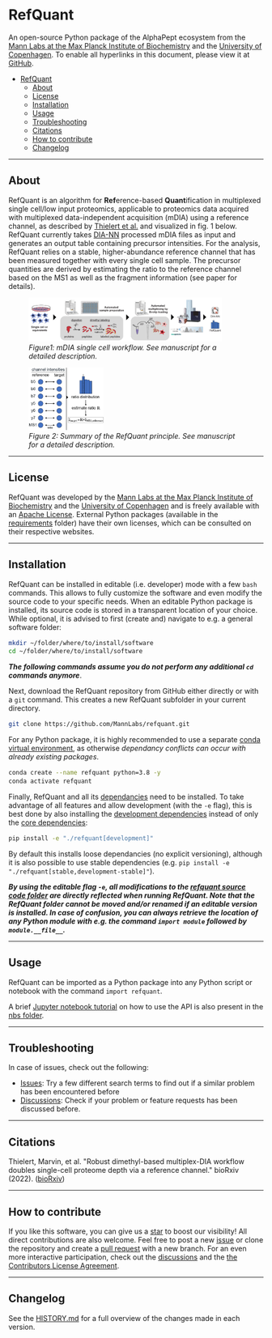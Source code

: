 <!-- ![Pip installation](https://github.com/MannLabs/refquant/workflows/Default%20installation%20and%20tests/badge.svg)
![GUI and PyPi releases](https://github.com/MannLabs/refquant/workflows/Publish%20on%20PyPi%20and%20release%20on%20GitHub/badge.svg)
[![Downloads](https://pepy.tech/badge/refquant)](https://pepy.tech/project/refquant)
[![Downloads](https://pepy.tech/badge/refquant/month)](https://pepy.tech/project/refquant)
[![Downloads](https://pepy.tech/badge/refquant/week)](https://pepy.tech/project/refquant) -->


# RefQuant
An open-source Python package of the AlphaPept ecosystem from the [Mann Labs at the Max Planck Institute of Biochemistry](https://www.biochem.mpg.de/mann) and the [University of Copenhagen](https://www.cpr.ku.dk/research/proteomics/mann/). To enable all hyperlinks in this document, please view it at [GitHub](https://github.com/MannLabs/refquant).

- [RefQuant](#refquant)
  - [About](#about)
  - [License](#license)
  - [Installation](#installation)
  - [Usage](#usage)
  - [Troubleshooting](#troubleshooting)
  - [Citations](#citations)
  - [How to contribute](#how-to-contribute)
  - [Changelog](#changelog)

---
## About

RefQuant is an algorithm for **Ref**erence-based **Quant**ification in multiplexed single cell/low input proteomics, applicable to proteomics data acquired with multiplexed data-independent acquisition (mDIA) using a reference channel, as described by [Thielert et al.](https://www.biorxiv.org/content/10.1101/2022.12.02.518917v1.article-info) and visualized in fig. 1 below. RefQuant currently takes [DIA-NN](https://github.com/vdemichev/DiaNN) processed mDIA files as input and generates an output table containing precursor intensities. For the analysis, RefQuant relies on a stable, higher-abundance reference channel that has been measured together with every single cell sample. The precursor quantities are derived by estimating the ratio to the reference channel based on the MS1 as well as the fragment information (see paper for details).

<figure><img src="misc/figures/mdia_single_cell_schema.png" width="90%"><figcaption><em>Figure1: mDIA single cell workflow. See manuscript for a detailed description.</em></figcaption></figure>
<figure><img src="misc/figures/refquant_schema.png" width="35%"><figcaption><em>Figure 2: Summary of the RefQuant principle. See manuscript for a detailed description.</em></figcaption></figure>

---
## License

RefQuant was developed by the [Mann Labs at the Max Planck Institute of Biochemistry](https://www.biochem.mpg.de/mann) and the [University of Copenhagen](https://www.cpr.ku.dk/research/proteomics/mann/) and is freely available with an [Apache License](LICENSE.txt). External Python packages (available in the [requirements](requirements) folder) have their own licenses, which can be consulted on their respective websites.

---
## Installation

RefQuant can be installed in editable (i.e. developer) mode with a few `bash` commands. This allows to fully customize the software and even modify the source code to your specific needs. When an editable Python package is installed, its source code is stored in a transparent location of your choice. While optional, it is advised to first (create and) navigate to e.g. a general software folder:

```bash
mkdir ~/folder/where/to/install/software
cd ~/folder/where/to/install/software
```

***The following commands assume you do not perform any additional `cd` commands anymore***.

Next, download the RefQuant repository from GitHub either directly or with a `git` command. This creates a new RefQuant subfolder in your current directory.

```bash
git clone https://github.com/MannLabs/refquant.git
```

For any Python package, it is highly recommended to use a separate [conda virtual environment](https://docs.conda.io/en/latest/), as otherwise *dependancy conflicts can occur with already existing packages*.

```bash
conda create --name refquant python=3.8 -y
conda activate refquant
```

Finally, RefQuant and all its [dependancies](requirements) need to be installed. To take advantage of all features and allow development (with the `-e` flag), this is best done by also installing the [development dependencies](requirements/requirements_development.txt) instead of only the [core dependencies](requirements/requirements.txt):

```bash
pip install -e "./refquant[development]"
```

By default this installs loose dependancies (no explicit versioning), although it is also possible to use stable dependencies (e.g. `pip install -e "./refquant[stable,development-stable]"`).

***By using the editable flag `-e`, all modifications to the [refquant source code folder](refquant) are directly reflected when running RefQuant. Note that the RefQuant folder cannot be moved and/or renamed if an editable version is installed. In case of confusion, you can always retrieve the location of any Python module with e.g. the command `import module` followed by `module.__file__`.***

---
## Usage

RefQuant can be imported as a Python package into any Python script or notebook with the command `import refquant`.

A brief [Jupyter notebook tutorial](nbs/tutorial.ipynb) on how to use the API is also present in the [nbs folder](nbs).

---
## Troubleshooting

In case of issues, check out the following:

* [Issues](https://github.com/MannLabs/refquant/issues): Try a few different search terms to find out if a similar problem has been encountered before
* [Discussions](https://github.com/MannLabs/refquant/discussions): Check if your problem or feature requests has been discussed before.

---
## Citations

Thielert, Marvin, et al. "Robust dimethyl-based multiplex-DIA workflow doubles single-cell proteome depth via a reference channel." bioRxiv (2022).
([bioRxiv](https://www.biorxiv.org/content/10.1101/2022.12.02.518917v1.article-info))

---
## How to contribute

If you like this software, you can give us a [star](https://github.com/MannLabs/refquant/stargazers) to boost our visibility! All direct contributions are also welcome. Feel free to post a new [issue](https://github.com/MannLabs/refquant/issues) or clone the repository and create a [pull request](https://github.com/MannLabs/refquant/pulls) with a new branch. For an even more interactive participation, check out the [discussions](https://github.com/MannLabs/refquant/discussions) and the [the Contributors License Agreement](misc/CLA.md).

---
## Changelog

See the [HISTORY.md](HISTORY.md) for a full overview of the changes made in each version.
